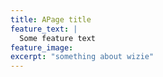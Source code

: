 ```yaml
---
title: APage title
feature_text: |
  Some feature text 
feature_image: 
excerpt: "something about wizie"
---
```


